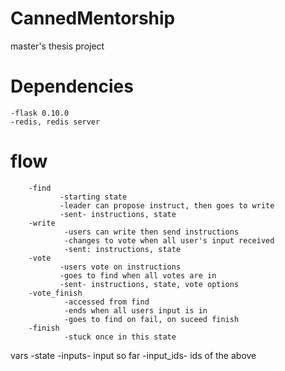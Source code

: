 CannedMentorship
================

master's thesis project

Dependencies
============
    -flask 0.10.0
    -redis, redis server

flow
========
        -find
               -starting state
               -leader can propose instruct, then goes to write
               -sent- instructions, state
        -write
                -users can write then send instructions
                -changes to vote when all user's input received
                -sent: instructions, state
        -vote  
               -users vote on instructions
               -goes to find when all votes are in
               -sent- instructions, state, vote options
        -vote_finish
                -accessed from find
                -ends when all users input is in
                -goes to find on fail, on suceed finish
        -finish
                -stuck once in this state

vars
    -state
    -inputs- input so far
    -input_ids- ids of the above

        
                
        
